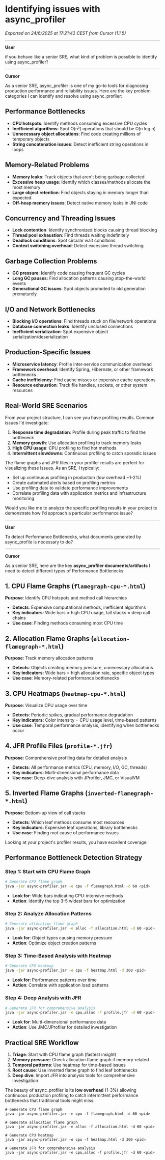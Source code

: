 # Identifying issues with async_profiler
_Exported on 24/6/2025 at 17:21:43 CEST from Cursor (1.1.5)_

---

**User**

if you behave like a senior SRE, what kind of problem is possible to identify using async_profiler?

---

**Cursor**

As a senior SRE, async_profiler is one of my go-to tools for diagnosing production performance and reliability issues. Here are the key problem categories I can identify and resolve using async_profiler:

## **Performance Bottlenecks**
- **CPU hotspots**: Identify methods consuming excessive CPU cycles
- **Inefficient algorithms**: Spot O(n²) operations that should be O(n log n)
- **Unnecessary object allocations**: Find code creating millions of temporary objects
- **String concatenation issues**: Detect inefficient string operations in loops

## **Memory-Related Problems**
- **Memory leaks**: Track objects that aren't being garbage collected
- **Excessive heap usage**: Identify which classes/methods allocate the most memory
- **Large object retention**: Find objects staying in memory longer than expected
- **Off-heap memory issues**: Detect native memory leaks in JNI code

## **Concurrency and Threading Issues**
- **Lock contention**: Identify synchronized blocks causing thread blocking
- **Thread pool exhaustion**: Find threads waiting indefinitely
- **Deadlock conditions**: Spot circular wait conditions
- **Context switching overhead**: Detect excessive thread switching

## **Garbage Collection Problems**
- **GC pressure**: Identify code causing frequent GC cycles
- **Long GC pauses**: Find allocation patterns causing stop-the-world events
- **Generational GC issues**: Spot objects promoted to old generation prematurely

## **I/O and Network Bottlenecks**
- **Blocking I/O operations**: Find threads stuck on file/network operations
- **Database connection leaks**: Identify unclosed connections
- **Inefficient serialization**: Spot expensive object serialization/deserialization

## **Production-Specific Issues**
- **Microservice latency**: Profile inter-service communication overhead
- **Framework overhead**: Identify Spring, Hibernate, or other framework bottlenecks
- **Cache inefficiency**: Find cache misses or expensive cache operations
- **Resource exhaustion**: Track file handles, sockets, or other system resources

## **Real-World SRE Scenarios**
From your project structure, I can see you have profiling results. Common issues I'd investigate:

1. **Response time degradation**: Profile during peak traffic to find the bottleneck
2. **Memory growth**: Use allocation profiling to track memory leaks
3. **High CPU usage**: CPU profiling to find hot methods
4. **Intermittent slowdowns**: Continuous profiling to catch sporadic issues

The flame graphs and JFR files in your profiler results are perfect for visualizing these issues. As an SRE, I typically:
- Set up continuous profiling in production (low overhead ~1-2%)
- Create automated alerts based on profiling metrics
- Use profiling data to validate performance improvements
- Correlate profiling data with application metrics and infrastructure monitoring

Would you like me to analyze the specific profiling results in your project to demonstrate how I'd approach a particular performance issue?

---

**User**

To detect Performance Bottlenecks, what documents generated by async_profile is necessary to do?

---

**Cursor**

As a senior SRE, here are the key **async_profiler documents/artifacts** I need to detect different types of Performance Bottlenecks:

## **1. CPU Flame Graphs (`flamegraph-cpu-*.html`)**
**Purpose**: Identify CPU hotspots and method call hierarchies
- **Detects**: Expensive computational methods, inefficient algorithms
- **Key indicators**: Wide bars = high CPU usage, tall stacks = deep call chains
- **Use case**: Finding methods consuming most CPU time

## **2. Allocation Flame Graphs (`allocation-flamegraph-*.html`)**
**Purpose**: Track memory allocation patterns
- **Detects**: Objects creating memory pressure, unnecessary allocations
- **Key indicators**: Wide bars = high allocation rate, specific object types
- **Use case**: Memory-related performance bottlenecks

## **3. CPU Heatmaps (`heatmap-cpu-*.html`)**
**Purpose**: Visualize CPU usage over time
- **Detects**: Periodic spikes, gradual performance degradation
- **Key indicators**: Color intensity = CPU usage level, time-based patterns
- **Use case**: Temporal performance analysis, identifying when bottlenecks occur

## **4. JFR Profile Files (`profile-*.jfr`)**
**Purpose**: Comprehensive profiling data for detailed analysis
- **Detects**: All performance metrics (CPU, memory, I/O, GC, threads)
- **Key indicators**: Multi-dimensional performance data
- **Use case**: Deep-dive analysis with JProfiler, JMC, or VisualVM

## **5. Inverted Flame Graphs (`inverted-flamegraph-*.html`)**
**Purpose**: Bottom-up view of call stacks
- **Detects**: Which leaf methods consume most resources
- **Key indicators**: Expensive leaf operations, library bottlenecks
- **Use case**: Finding root cause of performance issues

Looking at your project's profiler results, you have excellent coverage:

## **Performance Bottleneck Detection Strategy**

### **Step 1: Start with CPU Flame Graph**
```bash
# Generate CPU flame graph
java -jar async-profiler.jar -e cpu -f flamegraph.html -d 60 <pid>
```
- **Look for**: Wide bars indicating CPU-intensive methods
- **Action**: Identify the top 3-5 widest bars for optimization

### **Step 2: Analyze Allocation Patterns**
```bash
# Generate allocation flame graph  
java -jar async-profiler.jar -e alloc -f allocation.html -d 60 <pid>
```
- **Look for**: Object types causing memory pressure
- **Action**: Optimize object creation patterns

### **Step 3: Time-Based Analysis with Heatmap**
```bash
# Generate CPU heatmap
java -jar async-profiler.jar -e cpu -f heatmap.html -d 300 <pid>
```
- **Look for**: Performance patterns over time
- **Action**: Correlate with application load patterns

### **Step 4: Deep Analysis with JFR**
```bash
# Generate JFR for comprehensive analysis
java -jar async-profiler.jar -e cpu,alloc -f profile.jfr -d 60 <pid>
```
- **Look for**: Multi-dimensional performance data
- **Action**: Use JMC/JProfiler for detailed investigation

## **Practical SRE Workflow**

1. **Triage**: Start with CPU flame graph (fastest insight)
2. **Memory pressure**: Check allocation flame graph if memory-related
3. **Temporal patterns**: Use heatmap for time-based issues
4. **Root cause**: Use inverted flame graph to find leaf bottlenecks
5. **Deep dive**: Import JFR into analysis tools for comprehensive investigation

The beauty of async_profiler is its **low overhead** (1-3%) allowing continuous production profiling to catch intermittent performance bottlenecks that traditional tools might miss.

```shellscript
# Generate CPU flame graph
java -jar async-profiler.jar -e cpu -f flamegraph.html -d 60 <pid>
```

```shellscript
# Generate allocation flame graph  
java -jar async-profiler.jar -e alloc -f allocation.html -d 60 <pid>
```

```shellscript
# Generate CPU heatmap
java -jar async-profiler.jar -e cpu -f heatmap.html -d 300 <pid>
```

```shellscript
# Generate JFR for comprehensive analysis
java -jar async-profiler.jar -e cpu,alloc -f profile.jfr -d 60 <pid>
```

